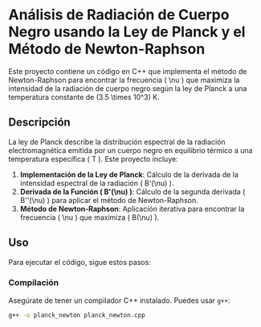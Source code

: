 # Análisis de Radiación de Cuerpo Negro usando la Ley de Planck y el Método de Newton-Raphson

Este proyecto contiene un código en C++ que implementa el método de Newton-Raphson para encontrar la frecuencia \( \nu \) que maximiza la intensidad de la radiación de cuerpo negro según la ley de Planck a una temperatura constante de \(3.5 \times 10^3\) K.

## Descripción

La ley de Planck describe la distribución espectral de la radiación electromagnética emitida por un cuerpo negro en equilibrio térmico a una temperatura específica \( T \). Este proyecto incluye:

1. **Implementación de la Ley de Planck**: Cálculo de la derivada de la intensidad espectral de la radiación \( B'(\nu) \).
2. **Derivada de la Función \( B'(\nu) \)**: Cálculo de la segunda derivada \( B''(\nu) \) para aplicar el método de Newton-Raphson.
3. **Método de Newton-Raphson**: Aplicación iterativa para encontrar la frecuencia \( \nu \) que maximiza \( B(\nu) \).

## Uso

Para ejecutar el código, sigue estos pasos:

### Compilación

Asegúrate de tener un compilador C++ instalado. Puedes usar `g++`:

```sh
g++ -o planck_newton planck_newton.cpp
